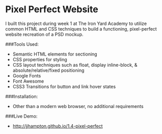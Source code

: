 # Pixel Perfect Website

I built this project during week 1 at The Iron Yard Academy to utilize common HTML and CSS techniques to build a functioning, pixel-perfect website recreation of a PSD mockup.

###Tools Used:
* Semantic HTML elements for sectioning
* CSS properties for styling
* CSS layout techniques such as float, display inline-block, & absolute/relative/fixed positioning
* Google Fonts
* Font Awesome
* CSS3 Transitions for button and link hover states

###Installation:
* Other than a modern web browser, no additional requirements

###Live Demo:
* http://jjhampton.github.io/1.4-pixel-perfect

